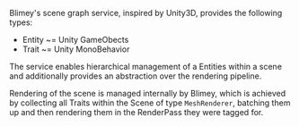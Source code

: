 Blimey's scene graph service, inspired by Unity3D, provides the following types:

- Entity ~= Unity GameObects
- Trait ~= Unity MonoBehavior

The service enables hierarchical management of a Entities within a scene and additionally provides an abstraction over the rendering pipeline.

Rendering of the scene is managed internally by Blimey, which is achieved by collecting all Traits within the Scene of type `MeshRenderer`, batching them up and then rendering them in the RenderPass they were tagged for. 